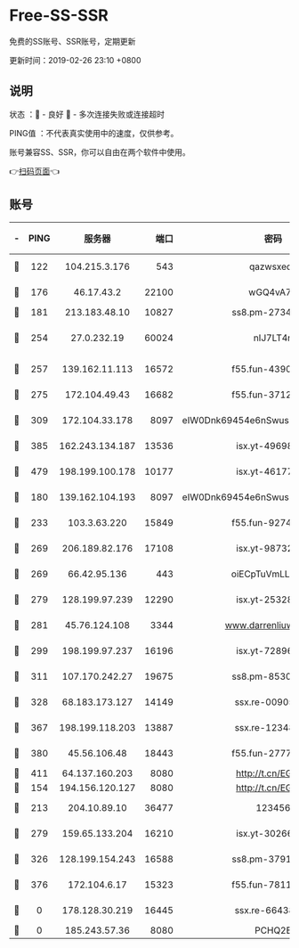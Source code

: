 # Free-SS-SSR

免费的SS账号、SSR账号，定期更新

更新时间：2019-02-26 23:10 +0800

## 说明

状态     ：🙂 - 良好 🙁 - 多次连接失败或连接超时

PING值   ：不代表真实使用中的速度，仅供参考。

账号兼容SS、SSR，你可以自由在两个软件中使用。

👉[扫码页面](https://liesauer.github.io/free-ss-ssr.github.io/)👈

## 账号

|-|PING|服务器|端口|密码|加密方式|区域|
|:----:|:----:|:-----:|-----:|:----:|:----:|:----:|
|🙂|122|104.215.3.176|543|qazwsxedc|aes-256-gcm|JP|
|🙂|176|46.17.43.2|22100|wGQ4vA7D|aes-256-gcm|RU|
|🙂|181|213.183.48.10|10827|ss8.pm-27345710|rc4-md5|RU|
|🙂|254|27.0.232.19|60024|nIJ7LT4n|xchacha20-ietf-poly1305|HK|
|🙂|257|139.162.11.113|16572|f55.fun-43900311|aes-256-cfb|SG|
|🙂|275|172.104.49.43|16682|f55.fun-37126498|aes-256-cfb|SG|
|🙂|309|172.104.33.178|8097|eIW0Dnk69454e6nSwuspv9DmS201tQ0D|aes-256-cfb|SG|
|🙂|385|162.243.134.187|13536|isx.yt-49698511|aes-256-cfb|US|
|🙂|479|198.199.100.178|10177|isx.yt-46177591|aes-256-cfb|US|
|🙂|180|139.162.104.193|8097|eIW0Dnk69454e6nSwuspv9DmS201tQ0D|aes-256-cfb|JP|
|🙂|233|103.3.63.220|15849|f55.fun-92746572|aes-256-cfb|SG|
|🙂|269|206.189.82.176|17108|isx.yt-98732085|aes-256-cfb|SG|
|🙂|269|66.42.95.136|443|oiECpTuVmLLxk4Ts|aes-256-cfb|US|
|🙂|279|128.199.97.239|12290|isx.yt-25328979|aes-256-cfb|SG|
|🙂|281|45.76.124.108|3344|www.darrenliuwei.com|aes-256-cfb|AU|
|🙂|299|198.199.97.237|16196|isx.yt-72896102|aes-256-cfb|US|
|🙂|311|107.170.242.27|19675|ss8.pm-85305168|aes-256-cfb|US|
|🙂|328|68.183.173.127|14149|ssx.re-00905761|aes-256-cfb|US|
|🙂|367|198.199.118.203|13887|ssx.re-12348828|aes-256-cfb|US|
|🙂|380|45.56.106.48|18443|f55.fun-27772788|aes-256-cfb|US|
|🙂|411|64.137.160.203|8080|http://t.cn/EGJIyrl|rc4-md5|CA|
|🙁|154|194.156.120.127|8080|http://t.cn/EGJIyrl|rc4-md5|RU|
|🙁|213|204.10.89.10|36477|123456|aes-256-cfb|US|
|🙁|279|159.65.133.204|16210|isx.yt-30266739|aes-256-cfb|SG|
|🙁|326|128.199.154.243|16588|ss8.pm-37919199|aes-256-cfb|SG|
|🙁|376|172.104.6.17|15323|f55.fun-78116806|aes-256-cfb|US|
|🙁|0|178.128.30.219|16445|ssx.re-66438598|aes-256-cfb|SG|
|🙁|0|185.243.57.36|8080|PCHQ2E|rc4-md5|US|

